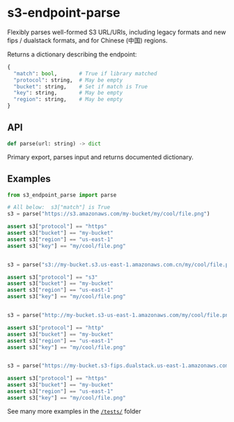 # s3-endpoint-parse

Flexibly parses well-formed S3 URL/URIs, including legacy formats and new
fips / dualstack formats, and for Chinese (中国) regions.

Returns a dictionary describing the endpoint:

```python
{
  "match": bool,       # True if library matched
  "protocol": string,  # May be empty
  "bucket": string,    # Set if match is True
  "key": string,       # May be empty
  "region": string,    # May be empty
}
```

## API

```python
def parse(url: string) -> dict
```

Primary export, parses input and returns documented dictionary.


## Examples

```python
from s3_endpoint_parse import parse

# All below:  s3["match"] is True
s3 = parse("https://s3.amazonaws.com/my-bucket/my/cool/file.png")

assert s3["protocol"] == "https"
assert s3["bucket"] == "my-bucket"
assert s3["region"] == "us-east-1"
assert s3["key"] == "my/cool/file.png"


s3 = parse("s3://my-bucket.s3.us-east-1.amazonaws.com.cn/my/cool/file.png")

assert s3["protocol"] == "s3"
assert s3["bucket"] == "my-bucket"
assert s3["region"] == "us-east-1"
assert s3["key"] == "my/cool/file.png"


s3 = parse("http://my-bucket.s3-us-east-1.amazonaws.com/my/cool/file.png")

assert s3["protocol"] == "http"
assert s3["bucket"] == "my-bucket"
assert s3["region"] == "us-east-1"
assert s3["key"] == "my/cool/file.png"


s3 = parse("https://my-bucket.s3-fips.dualstack.us-east-1.amazonaws.com/my/cool/file.png")

assert s3["protocol"] == "https"
assert s3["bucket"] == "my-bucket"
assert s3["region"] == "us-east-1"
assert s3["key"] == "my/cool/file.png"
```

See many more examples in the [`/tests/`](https://github.com/pckilgore/s3_endpoint_parse/blob/trunk/tests/test_s3_parse_url.py) folder

